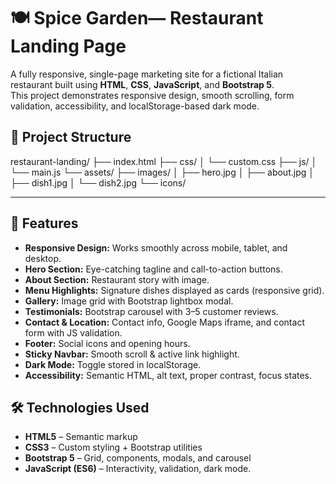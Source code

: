 # 🍽️ Spice Garden— Restaurant Landing Page

A fully responsive, single-page marketing site for a fictional Italian restaurant built using **HTML**, **CSS**, **JavaScript**, and **Bootstrap 5**.  
This project demonstrates responsive design, smooth scrolling, form validation, accessibility, and localStorage-based dark mode.

## 🧱 Project Structure
restaurant-landing/
├── index.html
├── css/
│ └── custom.css
├── js/
│ └── main.js
└── assets/
├── images/
│ ├── hero.jpg
│ ├── about.jpg
│ ├── dish1.jpg
│ └── dish2.jpg
└── icons/

---

## 🚀 Features

- **Responsive Design:** Works smoothly across mobile, tablet, and desktop.
- **Hero Section:** Eye-catching tagline and call-to-action buttons.
- **About Section:** Restaurant story with image.
- **Menu Highlights:** Signature dishes displayed as cards (responsive grid).
- **Gallery:** Image grid with Bootstrap lightbox modal.
- **Testimonials:** Bootstrap carousel with 3–5 customer reviews.
- **Contact & Location:** Contact info, Google Maps iframe, and contact form with JS validation.
- **Footer:** Social icons and opening hours.
- **Sticky Navbar:** Smooth scroll & active link highlight.
- **Dark Mode:** Toggle stored in localStorage.
- **Accessibility:** Semantic HTML, alt text, proper contrast, focus states.

## 🛠️ Technologies Used

- **HTML5** – Semantic markup
- **CSS3** – Custom styling + Bootstrap utilities
- **Bootstrap 5** – Grid, components, modals, and carousel
- **JavaScript (ES6)** – Interactivity, validation, dark mode.
